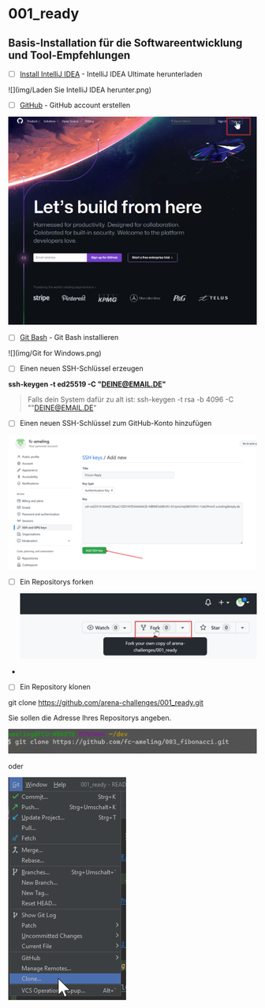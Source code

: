 # 001_ready
## Basis-Installation für die Softwareentwicklung und Tool-Empfehlungen

- [ ] [Install IntelliJ IDEA](https://www.jetbrains.com/de-de/idea/download/#section=windows) -  IntelliJ IDEA Ultimate herunterladen

![](img/Laden Sie IntelliJ IDEA herunter.png)


- [ ] [GitHub](https://github.com/signup?ref_cta=Sign+up&ref_loc=header+logged+out&ref_page=%2F&source=header-home) -  GitHub account erstellen

![](img/GitHub.png)


- [ ] [Git Bash](https://gitforwindows.org/) -  Git Bash installieren

![](img/Git for Windows.png)


- [ ]  Einen neuen SSH-Schlüssel erzeugen

**ssh-keygen -t ed25519 -C "DEINE@EMAIL.DE"**
> Falls dein System dafür zu alt ist:
> ssh-keygen -t rsa -b 4096 -C ""DEINE@EMAIL.DE"
> 

- [ ]  Einen neuen SSH-Schlüssel zum GitHub-Konto hinzufügen

![](img/Add%20new%20SSH%20keys.png)


- [ ] Ein Repositorys forken  

  ![](img/fork.png)
- 

- [ ] Ein Repository klonen  

git clone https://github.com/arena-challenges/001_ready.git

Sie sollen die Adresse Ihres Repositorys angeben.

  ![](img/clone.png)

oder

![](img/clone2.png)

